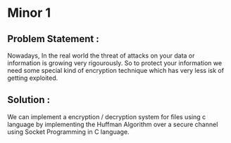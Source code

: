 # Minor 1

## Problem Statement :

Nowadays, In the real world the threat of attacks on your data or information is growing very rigourously. So to protect your information we need some special kind of encryption technique which has very less isk of getting exploited.

## Solution :

We can implement a encryption / decryption system for files using c language by implementing the Huffman Algorithm over a secure channel using Socket Programming in C language.

